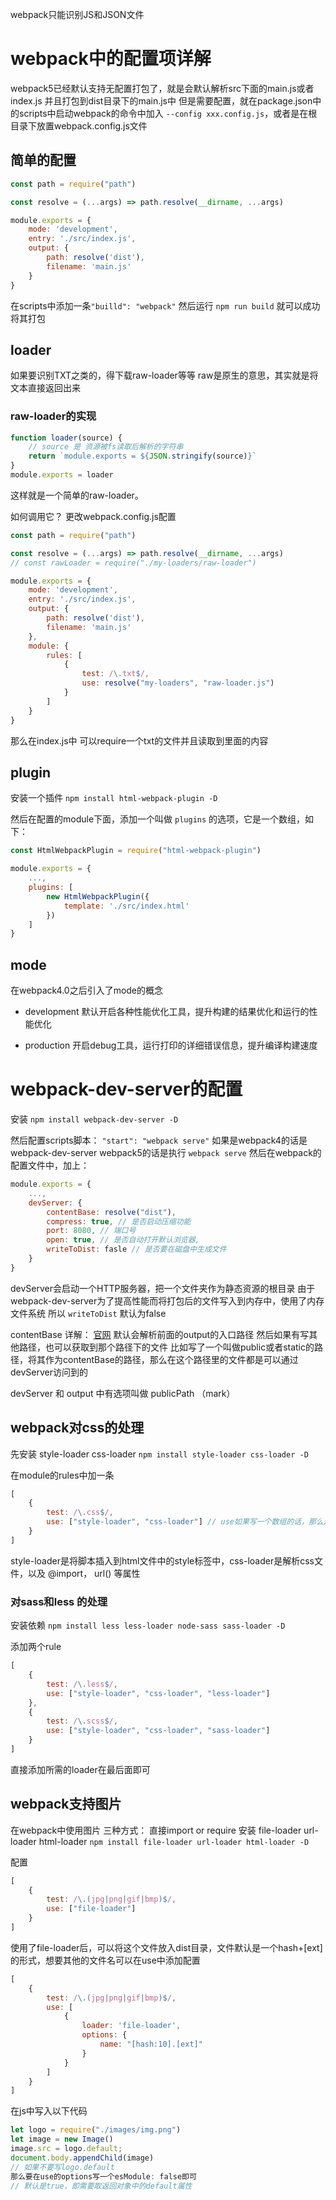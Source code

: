 webpack只能识别JS和JSON文件

# webpack中的配置项详解

webpack5已经默认支持无配置打包了，就是会默认解析src下面的main.js或者index.js 并且打包到dist目录下的main.js中
但是需要配置，就在package.json中的scripts中启动webpack的命令中加入 `--config xxx.config.js`，或者是在根目录下放置webpack.config.js文件

## 简单的配置

```js
const path = require("path")

const resolve = (...args) => path.resolve(__dirname, ...args)

module.exports = {
    mode: 'development',
    entry: './src/index.js',
    output: {
        path: resolve('dist'),
        filename: 'main.js'
    }
}
```

在scripts中添加一条`"builld": "webpack"`
然后运行 `npm run build` 就可以成功将其打包

## loader
如果要识别TXT之类的，得下载raw-loader等等
raw是原生的意思，其实就是将文本直接返回出来

### raw-loader的实现

```js
function loader(source) {
    // source 是 资源被fs读取后解析的字符串
    return `module.exports = ${JSON.stringify(source)}`
}
module.exports = loader
```

这样就是一个简单的raw-loader。

如何调用它？
更改webpack.config.js配置
```js
const path = require("path")

const resolve = (...args) => path.resolve(__dirname, ...args)
// const rawLoader = require("./my-loaders/raw-loader")

module.exports = {
    mode: 'development',
    entry: './src/index.js',
    output: {
        path: resolve('dist'),
        filename: 'main.js'
    },
    module: {
        rules: [
            {
                test: /\.txt$/,
                use: resolve("my-loaders", "raw-loader.js")
            }
        ]
    }
}
```

那么在index.js中 可以require一个txt的文件并且读取到里面的内容

## plugin


安装一个插件
`npm install html-webpack-plugin -D`

然后在配置的module下面，添加一个叫做 `plugins` 的选项，它是一个数组，如下：
```js
const HtmlWebpackPlugin = require("html-webpack-plugin")

module.exports = {
    ...,
    plugins: [
        new HtmlWebpackPlugin({
            template: './src/index.html'
        })
    ]
}
```

## mode

在webpack4.0之后引入了mode的概念

- development
    默认开启各种性能优化工具，提升构建的结果优化和运行的性能优化

- production
    开启debug工具，运行打印的详细错误信息，提升编译构建速度


# webpack-dev-server的配置

安装
`npm install webpack-dev-server -D`

然后配置scripts脚本：
`"start": "webpack serve"`
如果是webpack4的话是webpack-dev-server
webpack5的话是执行 `webpack serve` 
然后在webpack的配置文件中，加上：
```js
module.exports = {
    ...,
    devServer: {
        contentBase: resolve("dist"),
        compress: true, // 是否启动压缩功能
        port: 8080, // 端口号
        open: true, // 是否自动打开默认浏览器,
        writeToDist: fasle // 是否要在磁盘中生成文件
    }
}
```

devServer会启动一个HTTP服务器，把一个文件夹作为静态资源的根目录
由于webpack-dev-server为了提高性能而将打包后的文件写入到内存中，使用了内存文件系统
所以 `writeToDist` 默认为false

contentBase 详解：
[官网](https://webpack.js.org/configuration/dev-server/#devserver)
默认会解析前面的output的入口路径
然后如果有写其他路径，也可以获取到那个路径下的文件
比如写了一个叫做public或者static的路径，将其作为contentBase的路径，那么在这个路径里的文件都是可以通过devServer访问到的

devServer 和 output 中有选项叫做 publicPath （mark）

## webpack对css的处理
先安装 style-loader css-loader
`npm install style-loader css-loader -D`

在module的rules中加一条
```js
[
    {
        test: /\.css$/,
        use: ["style-loader", "css-loader"] // use如果写一个数组的话，那么这里写的loader，需要从右往左解析
    }
]
```

style-loader是将脚本插入到html文件中的style标签中，css-loader是解析css文件，以及 @import， url() 等属性

### 对sass和less 的处理

安装依赖
`npm install less less-loader node-sass sass-loader -D`

添加两个rule
```js
[
    {
        test: /\.less$/,
        use: ["style-loader", "css-loader", "less-loader"]
    },
    {
        test: /\.scss$/,
        use: ["style-loader", "css-loader", "sass-loader"]
    }
]
```

直接添加所需的loader在最后面即可


## webpack支持图片

在webpack中使用图片
三种方式：
直接import or require
安装 file-loader url-loader html-loader
`npm install file-loader url-loader html-loader -D`

配置
```js
[
    {
        test: /\.(jpg|png|gif|bmp)$/,
        use: ["file-loader"]
    }
]
```

使用了file-loader后，可以将这个文件放入dist目录，文件默认是一个hash+[ext] 的形式，想要其他的文件名可以在use中添加配置
```js
[
    {
        test: /\.(jpg|png|gif|bmp)$/,
        use: [
            {
                loader: 'file-loader',
                options: {
                    name: "[hash:10].[ext]"
                }
            }
        ]
    }
]
```

在js中写入以下代码
```js
let logo = require("./images/img.png")
let image = new Image()
image.src = logo.default;
document.body.appendChild(image)
// 如果不要写logo.default
那么要在use的options写一个esModule: false即可
// 默认是true，即需要取返回对象中的default属性
```